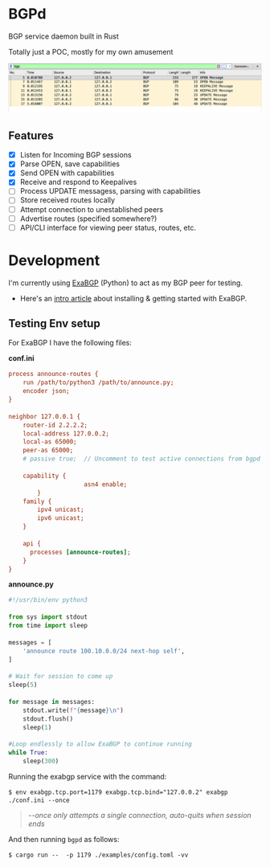 # BGPd

BGP service daemon built in Rust

Totally just a POC, mostly for my own amusement

![PCAP](examples/pcap.png)


## Features
- [x] Listen for Incoming BGP sessions 
- [x] Parse OPEN, save capabilities
- [x] Send OPEN with capabilities 
- [x] Receive and respond to Keepalives
- [ ] Process UPDATE messagess, parsing with capabilities
- [ ] Store received routes locally
- [ ] Attempt connection to unestablished peers
- [ ] Advertise routes (specified somewhere?)
- [ ] API/CLI interface for viewing peer status, routes, etc.

# Development
I'm currently using [ExaBGP](https://github.com/Exa-Networks/exabgp) (Python) to act as my BGP peer for testing.
- Here's an [intro article](https://thepacketgeek.com/influence-routing-decisions-with-python-and-exabgp/) about installing & getting started with ExaBGP.

## Testing Env setup
For ExaBGP I have the following files:

**conf.ini**
```ini
process announce-routes {
    run /path/to/python3 /path/to/announce.py;
    encoder json;
}

neighbor 127.0.0.1 {
    router-id 2.2.2.2;
    local-address 127.0.0.2;
    local-as 65000;
    peer-as 65000;
    # passive true;  // Uncomment to test active connections from bgpd

    capability {
                     asn4 enable;
        }
    family {
        ipv4 unicast;
        ipv6 unicast;
    }

    api {
      processes [announce-routes];
    }
}
```

**announce.py**
```python
#!/usr/bin/env python3

from sys import stdout
from time import sleep

messages = [
    'announce route 100.10.0.0/24 next-hop self',
]

# Wait for session to come up
sleep(5)

for message in messages:
    stdout.write(f"{message}\n")
    stdout.flush()
    sleep(1)

#Loop endlessly to allow ExaBGP to continue running
while True:
    sleep(300)
```

Running the exabgp service with the command:

```
$ env exabgp.tcp.port=1179 exabgp.tcp.bind="127.0.0.2" exabgp ./conf.ini --once
```
> *--once only attempts a single connection, auto-quits when session ends*


And then running `bgpd` as follows:

```
$ cargo run --  -p 1179 ./examples/config.toml -vv
```